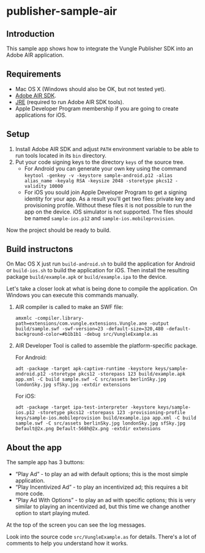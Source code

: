 # publisher-sample-air

## Introduction

This sample app shows how to integrate the Vungle Publisher SDK into an Adobe
AIR application.

## Requirements

* Mac OS X (Windows should also be OK, but not tested yet).
* [Adobe AIR SDK](http://www.adobe.com/devnet/air/air-sdk-download.html).
* [JRE](http://www.oracle.com/technetwork/java/javase/downloads/index.html) (required to run Adobe AIR SDK tools).
* Apple Developer Program membership if you are going to create applications for iOS.

## Setup

1. Install Adobe AIR SDK and adjust `PATH` environment variable to be able to run tools located in its `bin` directory.
2. Put your code signing keys to the directory `keys` of the source tree.
   * For Android you can generate your own key using the command
     `keytool -genkey -v -keystore sample-android.p12 -alias alias_name -keyalg RSA -keysize 2048 -storetype pkcs12 -validity 10000`
   * For iOS you sould join Apple Developer Program to get a signing identity for your app. As a result you'll get two files: private key and provisioning profile. Without these files it is not possible to run the app on the device. iOS simulator is not supported. The files should be named `sample-ios.p12` and `sample-ios.mobileprovision`.

Now the project should be ready to build.

## Build instructons

On Mac OS X just run `build-android.sh` to build the application for Android or `build-ios.sh` to build the application for iOS. Then install the resulting package `build/example.apk` or `build/example.ipa` to the device.

Let's take a closer look at what is being done to compile the application. On Windows you can execute this commands manually.

1. AIR compiler is called to make an SWF file:

   ```
   amxmlc -compiler.library-path=extensions/com.vungle.extensions.Vungle.ane -output build/sample.swf -swf-version=23 -default-size=320,480 -default-background-color=#b1b1b1 -debug src/VungleExample.as
   ```

2. AIR Developer Tool is called to assemble the platform-specific package.

   For Android:

   ```
   adt -package -target apk-captive-runtime -keystore keys/sample-android.p12 -storetype pkcs12 -storepass 123 build/example.apk app.xml -C build sample.swf -C src/assets berlinSky.jpg londonSky.jpg sfSky.jpg -extdir extensions
   ```

   For iOS:

   ```
   adt -package -target ipa-test-interpreter -keystore keys/sample-ios.p12 -storetype pkcs12 -storepass 123 -provisioning-profile keys/sample-ios.mobileprovision build/example.ipa app.xml -C build sample.swf -C src/assets berlinSky.jpg londonSky.jpg sfSky.jpg Default@2x.png Default-568h@2x.png -extdir extensions
   ```

## About the app

The sample app has 3 buttons:

* “Play Ad” - to play an ad with default options; this is the most simple application.
* “Play Incentivized Ad” - to play an incentivized ad; this requires a bit more code.
* “Play Ad With Options” - to play an ad with specific options; this is very similar to playing an incentivized ad, but this time we change another option to start playing muted.

At the top of the screen you can see the log messages.

Look into the source code `src/VungleExample.as` for details. There's a lot of comments to help you understand how it works.
